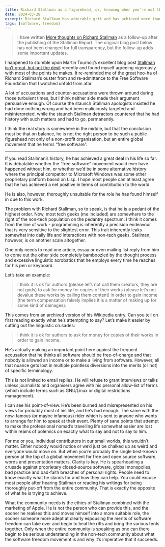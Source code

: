 ```yaml
---
title: Richard Stallman as a figurehead, or, knowing when you’re not the right person for the job
date: 2024-03-28
excerpt: Richard Stallman has admirable grit and has achieved more than a lot of other people, but he is not the right person to be the public face of the software freedom movement.
tags: [software, freedom]
---
```


> I have written [More thoughts on Richard Stallman](/blog/19-more-thoughts-on-richard-stallman/) as a follow-up after the publishing of the Stallman Report. The original blog post below has not been changed for full transparency, but the follow-up adds some important updates.

I happened to stumble upon Martin Tournoij’s excellent blog post [Stallman isn’t great, but not the devil](https://www.arp242.net/rms.html) recently and found myself agreeing vigorously with most of the points he makes. It re-reminded me of the great hoo-ha of Richard Stallman’s ouster from and re-admittance to the Free Software Foundation that I watched unfold from afar.

A lot of accusations and counter-accusations were thrown around during those turbulent times, but I think neither side made their argument persuasive enough. Of course the staunch Stallman apologists insisted he had done nothing wrong and had been maliciously targeted and misinterpreted, while the staunch Stallman detractors countered that he had history with such matters and had to go, permanently.

I think the real story is somewhere in the middle, but that the conclusion must be that on balance, he is not the right person to be such a public figurehead not only of a non-profit organisation, but an entire global movement that he terms “free software”.

***

If you read Stallman’s history, he has achieved a great deal in his life so far. It is debatable whether the “free software” movement would ever have happened without him, or whether we’d be in some alternative history where the principal competitor to Microsoft Windows was some other proprietary platform based on Lisp. I hope most people can at least agree that he has achieved a net positive in terms of contribution to the world.

He is also, however, thoroughly unsuitable for the role he has found himself in due to this work.

The problem with Richard Stallman, so to speak, is that he is a pedant of the highest order. Now, most tech geeks (me included) are somewhere to the right of the non-tech population on the pedantry spectrum. I think it comes from the line of work - programming is inherently a precision endeavour that is very sensitive to the slightest error. This trait inherently leaks somewhat into daily life and interactions with non-tech geeks. Stallman, however, is on another scale altogether.

One only needs to read one article, essay or even mailing list reply from him to come out the other side completely bamboozled by the thought process and excessive linguistic acrobatics that he employs every time he reaches for his pen or keyboard.

Let’s take an example:

> I think it is ok for authors (please let’s not call them creators, they are not gods) to ask for money for copies of their works (please let’s not devalue these works by calling them content) in order to gain income (the term compensation falsely implies it is a matter of making up for some kind of damages).

This comes from an archived version of his Wikipedia entry. Can you tell on first reading exactly what he’s attempting to say? Let’s make it easier by cutting out the linguistic crusades:

> I think it is ok for authors to ask for money for copies of their works in order to gain income.

He’s actually making an important point here against the frequent accusation that he thinks all software should be free-of-charge and that nobody is allowed an income or to make a living from software. However, all that nuance gets lost in multiple pointless diversions into the merits (or not) of specific terminology.

This is not limited to email replies. He will refuse to grant interviews or talks unless journalists and organisers agree with his personal allow-list of terms (which include terms such as GNU/Linux or digital restrictions management).

I can see his point-of-view. He’s been burned and misrepresented on his views for probably most of his life, and he’s had enough. The same with the now-famous (or maybe infamous) rider which is sent to anyone who wants to arrange for him to speak at their event. Plenty of sane points that attempt to make the professional nomad’s travelling life somewhat easier are lost within reams of polemics on exactly what to say and not to say to him.

For me or you, individual contributors in our small worlds, this wouldn’t matter. Either nobody would notice or we’d just be chalked up as weird and everyone would move on. But when you’re probably the single best-known person at the top of a global movement for free and open source software, words and presentation matters. Clarity is key. He is spearheading a crusade against proprietary closed-source software, global monopolies, bad practice and bad-faith breaches of personal rights. People need to know exactly what he stands for and how they can help. You could excuse most people after hearing Stallman or reading his writings for being thoroughly put-off from the entire community. That is exactly the opposite of what he is trying to achieve.

What the community needs is the ethics of Stallman combined with the marketing of Apple. He is not the person who can provide this, and the sooner he realises this and moves himself into a more suitable role, the sooner someone more adept at clearly espousing the merits of software freedom can take over and begin to heal the rifts and bring the various tents together. Only when the entire community is speaking as one can there begin to be serious understanding in the non-tech community about what the software freedom movement is and why it’s imperative that it succeeds.

